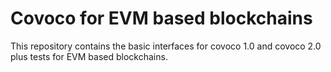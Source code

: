 # Covoco for EVM based blockchains

This repository contains the basic interfaces for covoco 1.0 and covoco 2.0  plus tests for EVM based blockchains.